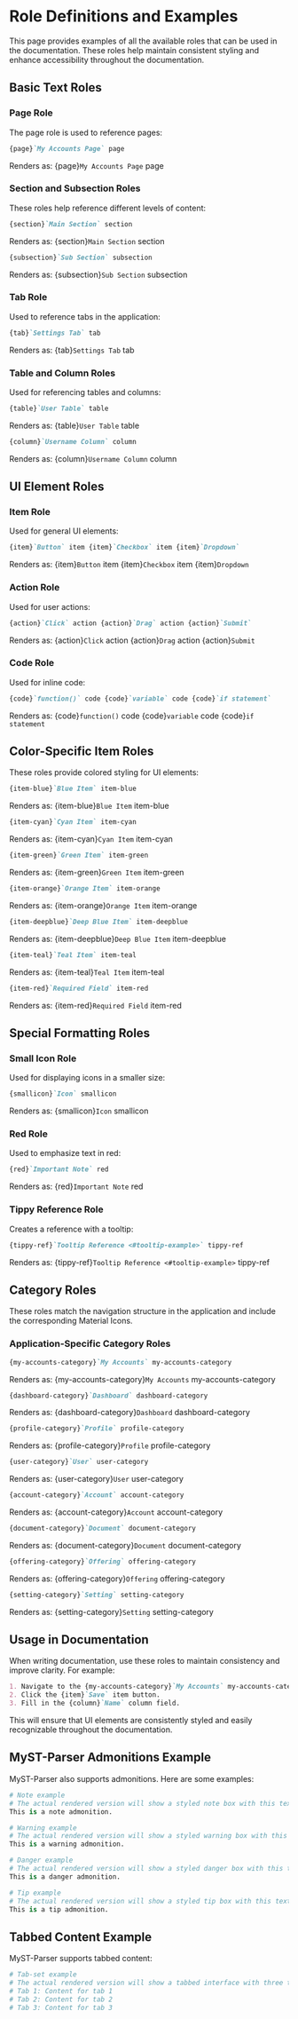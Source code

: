 # Role Definitions and Examples

This page provides examples of all the available roles that can be used in the documentation. These roles help maintain consistent styling and enhance accessibility throughout the documentation.

## Basic Text Roles

### Page Role

The page role is used to reference pages:

```markdown
{page}`My Accounts Page` page
```

Renders as: {page}`My Accounts Page` page

### Section and Subsection Roles

These roles help reference different levels of content:

```markdown
{section}`Main Section` section
```

Renders as: {section}`Main Section` section

```markdown
{subsection}`Sub Section` subsection
```

Renders as: {subsection}`Sub Section` subsection

### Tab Role

Used to reference tabs in the application:

```markdown
{tab}`Settings Tab` tab
```

Renders as: {tab}`Settings Tab` tab

### Table and Column Roles

Used for referencing tables and columns:

```markdown
{table}`User Table` table
```

Renders as: {table}`User Table` table

```markdown
{column}`Username Column` column
```

Renders as: {column}`Username Column` column

## UI Element Roles

### Item Role

Used for general UI elements:

```markdown
{item}`Button` item {item}`Checkbox` item {item}`Dropdown`
```

Renders as: {item}`Button` item {item}`Checkbox` item {item}`Dropdown`

### Action Role

Used for user actions:

```markdown
{action}`Click` action {action}`Drag` action {action}`Submit`
```

Renders as: {action}`Click` action {action}`Drag` action {action}`Submit`

### Code Role

Used for inline code:

```markdown
{code}`function()` code {code}`variable` code {code}`if statement`
```

Renders as: {code}`function()` code {code}`variable` code {code}`if statement`

## Color-Specific Item Roles

These roles provide colored styling for UI elements:

```markdown
{item-blue}`Blue Item` item-blue
```

Renders as: {item-blue}`Blue Item` item-blue

```markdown
{item-cyan}`Cyan Item` item-cyan
```

Renders as: {item-cyan}`Cyan Item` item-cyan

```markdown
{item-green}`Green Item` item-green
```

Renders as: {item-green}`Green Item` item-green

```markdown
{item-orange}`Orange Item` item-orange
```

Renders as: {item-orange}`Orange Item` item-orange

```markdown
{item-deepblue}`Deep Blue Item` item-deepblue
```

Renders as: {item-deepblue}`Deep Blue Item` item-deepblue

```markdown
{item-teal}`Teal Item` item-teal
```

Renders as: {item-teal}`Teal Item` item-teal

```markdown
{item-red}`Required Field` item-red
```

Renders as: {item-red}`Required Field` item-red

## Special Formatting Roles

### Small Icon Role

Used for displaying icons in a smaller size:

```markdown
{smallicon}`Icon` smallicon
```

Renders as: {smallicon}`Icon` smallicon

### Red Role

Used to emphasize text in red:

```markdown
{red}`Important Note` red
```

Renders as: {red}`Important Note` red

### Tippy Reference Role

Creates a reference with a tooltip:

```markdown
{tippy-ref}`Tooltip Reference <#tooltip-example>` tippy-ref
```

Renders as: {tippy-ref}`Tooltip Reference <#tooltip-example>` tippy-ref

## Category Roles

These roles match the navigation structure in the application and include the corresponding Material Icons.

### Application-Specific Category Roles

```markdown
{my-accounts-category}`My Accounts` my-accounts-category
```

Renders as: {my-accounts-category}`My Accounts` my-accounts-category

```markdown
{dashboard-category}`Dashboard` dashboard-category
```

Renders as: {dashboard-category}`Dashboard` dashboard-category

```markdown
{profile-category}`Profile` profile-category
```

Renders as: {profile-category}`Profile` profile-category

```markdown
{user-category}`User` user-category
```

Renders as: {user-category}`User` user-category

```markdown
{account-category}`Account` account-category
```

Renders as: {account-category}`Account` account-category

```markdown
{document-category}`Document` document-category
```

Renders as: {document-category}`Document` document-category

```markdown
{offering-category}`Offering` offering-category
```

Renders as: {offering-category}`Offering` offering-category

```markdown
{setting-category}`Setting` setting-category
```

Renders as: {setting-category}`Setting` setting-category

## Usage in Documentation

When writing documentation, use these roles to maintain consistency and improve clarity. For example:

```markdown
1. Navigate to the {my-accounts-category}`My Accounts` my-accounts-category section.
2. Click the {item}`Save` item button.
3. Fill in the {column}`Name` column field.
```

This will ensure that UI elements are consistently styled and easily recognizable throughout the documentation.

## MyST-Parser Admonitions Example

MyST-Parser also supports admonitions. Here are some examples:

```python
# Note example
# The actual rendered version will show a styled note box with this text
This is a note admonition.
```

```python
# Warning example
# The actual rendered version will show a styled warning box with this text
This is a warning admonition.
```

```python
# Danger example
# The actual rendered version will show a styled danger box with this text
This is a danger admonition.
```

```python
# Tip example
# The actual rendered version will show a styled tip box with this text
This is a tip admonition.
```

## Tabbed Content Example

MyST-Parser supports tabbed content:

```python
# Tab-set example
# The actual rendered version will show a tabbed interface with three tabs
# Tab 1: Content for tab 1
# Tab 2: Content for tab 2
# Tab 3: Content for tab 3

